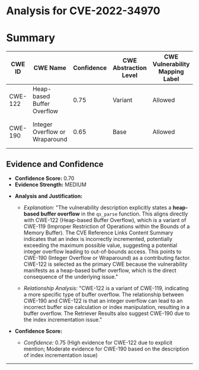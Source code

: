 # Analysis for CVE-2022-34970

# Summary
| CWE ID | CWE Name | Confidence | CWE Abstraction Level | CWE Vulnerability Mapping Label | CWE-Vulnerability Mapping Notes |
|---|---|---|---|---|---|
| CWE-122 | Heap-based Buffer Overflow | 0.75 | Variant | Allowed | Root cause of the vulnerability |
| CWE-190 | Integer Overflow or Wraparound | 0.65 | Base | Allowed | Contributing factor leading to the overflow |

## Evidence and Confidence

*   **Confidence Score:** 0.70
*   **Evidence Strength:** MEDIUM

- **Analysis and Justification:**  
  - *Explanation:* "The vulnerability description explicitly states a **heap-based buffer overflow** in the `qs_parse` function. This aligns directly with CWE-122 (Heap-based Buffer Overflow), which is a variant of CWE-119 (Improper Restriction of Operations within the Bounds of a Memory Buffer). The CVE Reference Links Content Summary indicates that an index is incorrectly incremented, potentially exceeding the maximum possible value, suggesting a potential integer overflow leading to out-of-bounds access. This points to CWE-190 (Integer Overflow or Wraparound) as a contributing factor. CWE-122 is selected as the primary CWE because the vulnerability manifests as a heap-based buffer overflow, which is the direct consequence of the underlying issue."
  
  - *Relationship Analysis:* "CWE-122 is a variant of CWE-119, indicating a more specific type of buffer overflow. The relationship between CWE-190 and CWE-122 is that an integer overflow can lead to an incorrect buffer size calculation or index manipulation, resulting in a buffer overflow. The Retriever Results also suggest CWE-190 due to the index incrementation issue."

- **Confidence Score:**  
  - *Confidence:* 0.75 (High evidence for CWE-122 due to explicit mention; Moderate evidence for CWE-190 based on the description of index incrementation issue)

---